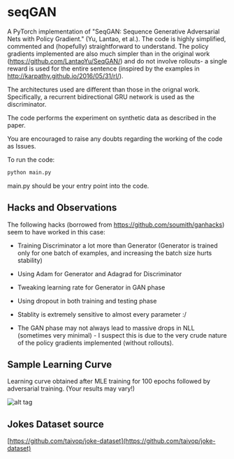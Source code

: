 # seqGAN
A PyTorch implementation of "SeqGAN: Sequence Generative Adversarial Nets with Policy Gradient." (Yu, Lantao, et al.). The code is highly simplified, commented and (hopefully) straightforward to understand. The policy gradients implemented are also much simpler than in the original work (https://github.com/LantaoYu/SeqGAN/) and do not involve rollouts- a single reward is used for the entire sentence (inspired by the examples in http://karpathy.github.io/2016/05/31/rl/).

The architectures used are different than those in the orignal work. Specifically, a recurrent bidirectional GRU network is used as the discriminator. 

The code performs the experiment on synthetic data as described in the paper.

You are encouraged to raise any doubts regarding the working of the code as Issues.

To run the code:
```bash 
python main.py
```
main.py should be your entry point into the code.

## Hacks and Observations
The following hacks (borrowed from https://github.com/soumith/ganhacks) seem to have worked in this case:
- Training Discriminator a lot more than Generator (Generator is trained only for one batch of examples, and increasing the batch size hurts stability)
- Using Adam for Generator and Adagrad for Discriminator
- Tweaking learning rate for Generator in GAN phase
- Using dropout in both training and testing phase

- Stablity is extremely sensitive to almost every parameter :/
- The GAN phase may not always lead to massive drops in NLL (sometimes very minimal) - I suspect this is due to the very crude nature of the policy gradients implemented (without rollouts).

## Sample Learning Curve
Learning curve obtained after MLE training for 100 epochs followed by adversarial training. (Your results may vary!)

![alt tag](https://raw.githubusercontent.com/suragnair/seqGAN/master/learning_curve.png)

## Jokes Dataset source
[https://github.com/taivop/joke-dataset](https://github.com/taivop/joke-dataset)

